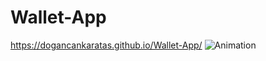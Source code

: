 # Wallet-App

https://dogancankaratas.github.io/Wallet-App/
![Animation](https://github.com/DogancanKaratas/Wallet-App/assets/140513435/d9931b2c-d451-4196-a414-3f23ff8c561e)
